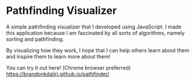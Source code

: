 # Pathfinding Visualizer

A simple pathfinding visualizer that I developed using JavaScript. I made this application because I am fascinated by all sorts of algorithms, namely sorting and pathfinding.

By visualizing how they work, I hope that I can help others learn about them and inspire them to learn more about them!

You can try it out here! (Chrome browser preferred)
https://brandonkdaliri.github.io/pathfinder/
